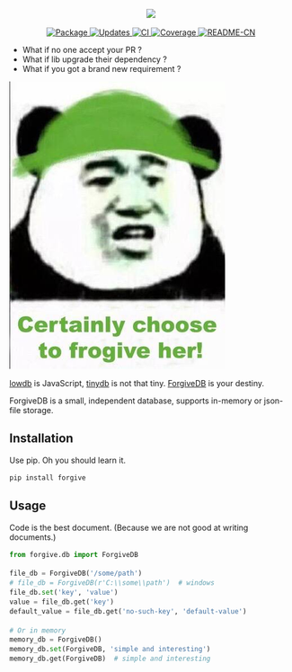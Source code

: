<p align="center">
    <img src="https://rawgit.com/hui-z/ForgiveDB/master/pics/logo.jpg" height="130">
</p>
<p align="center">
    <a href="https://pypi.python.org/pypi/forgive">
        <img src="https://img.shields.io/pypi/v/forgive.svg" alt="Package"/>
    </a>
    <a href="https://pyup.io/repos/github/hui-z/ForgiveDB/">
        <img src="https://pyup.io/repos/github/hui-z/ForgiveDB/shield.svg" alt="Updates"/>
    </a>
    <a href="https://travis-ci.org/hui-z/ForgiveDB">
        <img src="https://travis-ci.org/hui-z/ForgiveDB.svg?branch=master" alt="CI" />
    </a>
    <a href="http://codecov.io/github/hui-z/ForgiveDB?branch=master">
        <img src="http://codecov.io/github/hui-z/ForgiveDB/coverage.svg?branch=master" alt="Coverage" />
    </a>
    <a href="README.cn.md">
        <img src="https://img.shields.io/badge/简介-中文-brightgreen.svg" alt="README-CN"/>
    </a>
</p>

* What if no one accept your PR ?
* What if lib upgrade their dependency ?
* What if you got a brand new requirement ?

![forgive](pics/forgive.jpg)

[lowdb](https://github.com/typicode/lowdb) is JavaScript,
[tinydb](http://tinydb.readthedocs.io/en/latest/intro.html) is not that tiny.
[ForgiveDB](https://github.com/hui-z/ForgiveDB) is your destiny.

ForgiveDB is a small, independent database,
supports in-memory or json-file storage.


## Installation

Use pip. Oh you should learn it.

``` python
pip install forgive
```


## Usage

Code is the best document.
(Because we are not good at writing documents.)

``` python
from forgive.db import ForgiveDB

file_db = ForgiveDB('/some/path')
# file_db = ForgiveDB(r'C:\\some\\path')  # windows
file_db.set('key', 'value')
value = file_db.get('key')
default_value = file_db.get('no-such-key', 'default-value')

# Or in memory
memory_db = ForgiveDB()
memory_db.set(ForgiveDB, 'simple and interesting')
memory_db.get(ForgiveDB)  # simple and interesting
```
